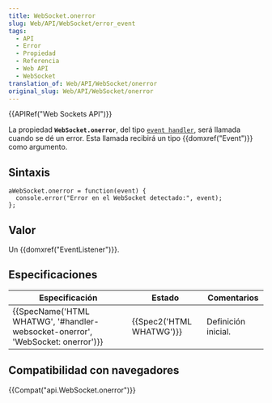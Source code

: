 ```yaml
---
title: WebSocket.onerror
slug: Web/API/WebSocket/error_event
tags:
  - API
  - Error
  - Propiedad
  - Referencia
  - Web API
  - WebSocket
translation_of: Web/API/WebSocket/onerror
original_slug: Web/API/WebSocket/onerror
---
```

{{APIRef("Web Sockets API")}}

La propiedad **`WebSocket.onerror`**, del tipo [`event handler`](/es/docs/Web/Reference/Events/Event_handlers), será llamada cuando se dé un error. Esta llamada recibirá un tipo {{domxref("Event")}} como argumento.

## Sintaxis

```
aWebSocket.onerror = function(event) {
  console.error("Error en el WebSocket detectado:", event);
};
```

## Valor

Un {{domxref("EventListener")}}.

## Especificaciones

| Especificación                                                                                           | Estado                           | Comentarios         |
| -------------------------------------------------------------------------------------------------------- | -------------------------------- | ------------------- |
| {{SpecName('HTML WHATWG', '#handler-websocket-onerror', 'WebSocket: onerror')}} | {{Spec2('HTML WHATWG')}} | Definición inicial. |

## Compatibilidad con navegadores

{{Compat("api.WebSocket.onerror")}}
